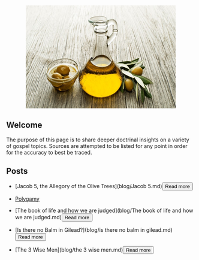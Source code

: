 
<p class="aligncenter">
    <img src="images/gilead.jpg" alt="centered image" width="400" height="275"/>
</p>

<style>
.aligncenter {
    text-align: center;
}
</style>

## Welcome
The purpose of this page is to share deeper doctrinal insights on a variety of gospel topics. Sources are attempted to be listed for any point in order for the accuracy to best be traced. 


## Posts

- [Jacob 5, the Allegory of the Olive Trees](blog/Jacob 5.md)<button name="button" onclick="blog/Jacob 5.md">Read more</button>

- [Polygamy](blog/Polygamy.md)

- [The book of life and how we are judged](blog/The book of life and how we are judged.md)<button name="button" onclick="blog/The book of life and how we are judged.md">Read more</button>

- [Is there no Balm in Gilead?](blog/is there no balm in gilead.md)<button name="button" onclick="blog/is there no balm in gilead.md">Read more</button>

- [The 3 Wise Men](blog/the 3 wise men.md)<button name="button" onclick="blog/the 3 wise men.md">Read more</button>

